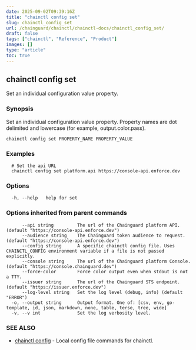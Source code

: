```yaml
---
date: 2025-09-02T09:39:16Z
title: "chainctl config set"
slug: chainctl_config_set
url: /chainguard/chainctl/chainctl-docs/chainctl_config_set/
draft: false
tags: ["chainctl", "Reference", "Product"]
images: []
type: "article"
toc: true
---
```

## chainctl config set

Set an individual configuration value property.

### Synopsis

Set an individual configuration value property. Property names are dot delimited and lowercase (for example, output.color.pass).

```
chainctl config set PROPERTY_NAME PROPERTY_VALUE
```

### Examples

```
  # Set the api URL
  chainctl config set platform.api https://console-api.enforce.dev
```

### Options

```
  -h, --help   help for set
```

### Options inherited from parent commands

```
      --api string         The url of the Chainguard platform API. (default "https://console-api.enforce.dev")
      --audience string    The Chainguard token audience to request. (default "https://console-api.enforce.dev")
      --config string      A specific chainctl config file. Uses CHAINCTL_CONFIG environment variable if a file is not passed explicitly.
      --console string     The url of the Chainguard platform Console. (default "https://console.chainguard.dev")
      --force-color        Force color output even when stdout is not a TTY.
      --issuer string      The url of the Chainguard STS endpoint. (default "https://issuer.enforce.dev")
      --log-level string   Set the log level (debug, info) (default "ERROR")
  -o, --output string      Output format. One of: [csv, env, go-template, id, json, markdown, none, table, terse, tree, wide]
  -v, --v int              Set the log verbosity level.
```

### SEE ALSO

* [chainctl config](/chainguard/chainctl/chainctl-docs/chainctl_config/)	 - Local config file commands for chainctl.

